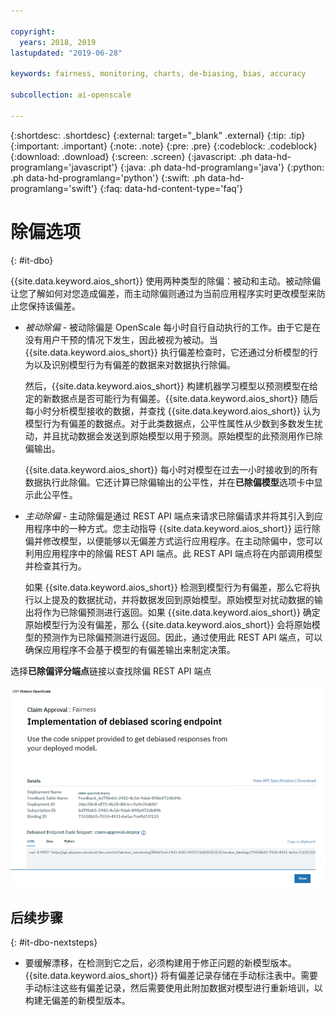 ```yaml
---

copyright:
  years: 2018, 2019
lastupdated: "2019-06-28"

keywords: fairness, monitoring, charts, de-biasing, bias, accuracy

subcollection: ai-openscale

---
```


{:shortdesc: .shortdesc}
{:external: target="_blank" .external}
{:tip: .tip}
{:important: .important}
{:note: .note}
{:pre: .pre}
{:codeblock: .codeblock}
{:download: .download}
{:screen: .screen}
{:javascript: .ph data-hd-programlang='javascript'}
{:java: .ph data-hd-programlang='java'}
{:python: .ph data-hd-programlang='python'}
{:swift: .ph data-hd-programlang='swift'}
{:faq: data-hd-content-type='faq'}

# 除偏选项
{: #it-dbo}

{{site.data.keyword.aios_short}} 使用两种类型的除偏：被动和主动。被动除偏让您了解如何对您造成偏差，而主动除偏则通过为当前应用程序实时更改模型来防止您保持该偏差。

- *被动除偏* - 被动除偏是 OpenScale 每小时自行自动执行的工作。由于它是在没有用户干预的情况下发生，因此被视为被动。当 {{site.data.keyword.aios_short}} 执行偏差检查时，它还通过分析模型的行为以及识别模型行为有偏差的数据来对数据执行除偏。

  然后，{{site.data.keyword.aios_short}} 构建机器学习模型以预测模型在给定的新数据点是否可能行为有偏差。{{site.data.keyword.aios_short}} 随后每小时分析模型接收的数据，并查找 {{site.data.keyword.aios_short}} 认为模型行为有偏差的数据点。对于此类数据点，公平性属性从少数到多数发生扰动，并且扰动数据会发送到原始模型以用于预测。原始模型的此预测用作已除偏输出。

  {{site.data.keyword.aios_short}} 每小时对模型在过去一小时接收到的所有数据执行此除偏。它还计算已除偏输出的公平性，并在**已除偏模型**选项卡中显示此公平性。

- *主动除偏* - 主动除偏是通过 REST API 端点来请求已除偏请求并将其引入到应用程序中的一种方式。您主动指导 {{site.data.keyword.aios_short}} 运行除偏并修改模型，以便能够以无偏差方式运行应用程序。在主动除偏中，您可以利用应用程序中的除偏 REST API 端点。此 REST API 端点将在内部调用模型并检查其行为。

  如果 {{site.data.keyword.aios_short}} 检测到模型行为有偏差，那么它将执行以上提及的数据扰动，并将数据发回到原始模型。原始模型对扰动数据的输出将作为已除偏预测进行返回。如果 {{site.data.keyword.aios_short}} 确定原始模型行为没有偏差，那么 {{site.data.keyword.aios_short}} 会将原始模型的预测作为已除偏预测进行返回。因此，通过使用此 REST API 端点，可以确保应用程序不会基于模型的有偏差输出来制定决策。

选择**已除偏评分端点**链接以查找除偏 REST API 端点

![显示除偏 API 端点详细信息屏幕，其中在代码片段框中显示 cURL 示例](images/insight-debias-api.png)

## 后续步骤
{: #it-dbo-nextsteps}

- 要缓解漂移，在检测到它之后，必须构建用于修正问题的新模型版本。{{site.data.keyword.aios_short}} 将有偏差记录存储在手动标注表中。需要手动标注这些有偏差记录，然后需要使用此附加数据对模型进行重新培训，以构建无偏差的新模型版本。


